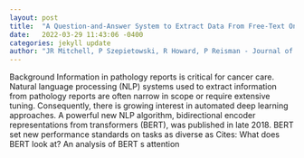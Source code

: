 ```yaml
---
layout: post
title:  "A Question-and-Answer System to Extract Data From Free-Text Oncological Pathology Reports (CancerBERT Network): Development Study"
date:   2022-03-29 11:43:06 -0400
categories: jekyll update
author: "JR Mitchell, P Szepietowski, R Howard, P Reisman - Journal of Medical Internet , 2022"
---
```

Background Information in pathology reports is critical for cancer care. Natural language processing (NLP) systems used to extract information from pathology reports are often narrow in scope or require extensive tuning. Consequently, there is growing interest in automated deep learning approaches. A powerful new NLP algorithm, bidirectional encoder representations from transformers (BERT), was published in late 2018. BERT set new performance standards on tasks as diverse as Cites: What does BERT look at? An analysis of BERT s attention